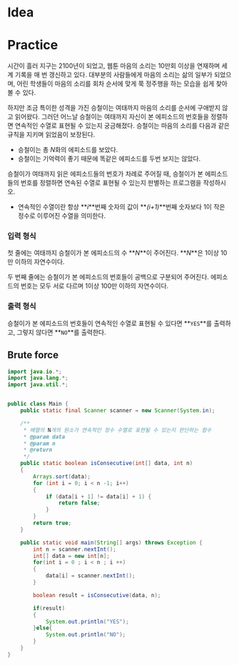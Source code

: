 # Idea

# Practice

시간이 흘러 지구는 2100년이 되었고, 웹툰 마음의 소리는 10만회 이상을 연재하며 세계 기록을 매 번 갱신하고 있다. 대부분의 사람들에게 마음의 소리는 삶의 일부가 되었으며, 어린 학생들이 마음의 소리를 회차 순서에 맞게 쭉 정주행을 하는 모습을 쉽게 찾아 볼 수 있다.

하지만 조금 특이한 성격을 가진 승철이는 여태까지 마음의 소리를 순서에 구애받지 않고 읽어왔다. 그러던 어느날 승철이는 여태까지 자신이 본 에피소드의 번호들을 정렬하면 연속적인 수열로 표현될 수 있는지 궁금해졌다. 승철이는 마음의 소리를 다음과 같은 규칙을 지키며 읽었음이 보장된다.

- 승철이는 총 *N*화의 에피소드를 보았다.
- 승철이는 기억력이 좋기 때문에 똑같은 에피소드를 두번 보지는 않았다.

승철이가 여태까지 읽은 에피소드들의 번호가 차례로 주어질 때, 승철이가 본 에피소드들의 번호를 정렬하면 연속된 수열로 표현될 수 있는지 판별하는 프로그램을 작성하시오.

- 연속적인 수열이란 항상 **_i_**번째 숫자의 값이 **_(i+1)_**번째 숫자보다 1이 작은 정수로 이루어진 수열을 의미한다.

### **입력 형식**

첫 줄에는 여태까지 승철이가 본 에피소드의 수 **_N_**이 주어진다. **_N_**은 1이상 10만 이하의 자연수이다.

두 번째 줄에는 승철이가 본 에피소드의 번호들이 공백으로 구분되어 주어진다. 에피소드의 번호는 모두 서로 다르며 1이상 100만 이하의 자연수이다.

### **출력 형식**

승철이가 본 에피소드의 번호들이 연속적인 수열로 표현될 수 있다면 **`YES`**를 출력하고, 그렇지 않다면 **`NO`**를 출력한다.

## Brute force

```Java
import java.io.*;
import java.lang.*;
import java.util.*;


public class Main {
	public static final Scanner scanner = new Scanner(System.in);

	/**
	 * 배열의 N개의 원소가 연속적인 정수 수열로 표현될 수 있는지 판단하는 함수
	 * @param data
	 * @param n
	 * @return
	 */
	public static boolean isConsecutive(int[] data, int n)
	{
		Arrays.sort(data);
		for (int i = 0; i < n -1; i++)
		{
			if (data[i + 1] != data[i] + 1) {
				return false;
			}
		}
		return true;
	}

	public static void main(String[] args) throws Exception {
		int n = scanner.nextInt();
		int[] data = new int[n];
		for(int i = 0 ; i < n ; i ++)
		{
			data[i] = scanner.nextInt();
		}

		boolean result = isConsecutive(data, n);

		if(result)
		{
			System.out.println("YES");
		}else{
			System.out.println("NO");
		}
	}
}
```

